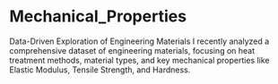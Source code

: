 # Mechanical_Properties
Data-Driven Exploration of Engineering Materials I recently analyzed a comprehensive dataset of engineering materials, focusing on heat treatment methods, material types, and key mechanical properties like Elastic Modulus, Tensile Strength, and Hardness.
